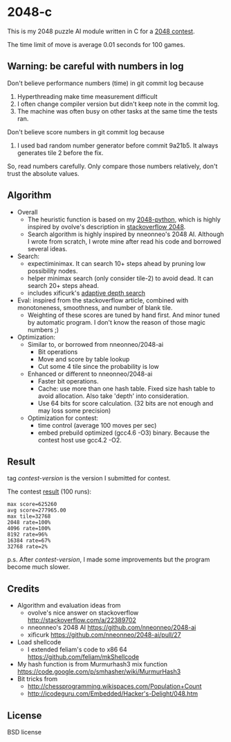 2048-c
======

This is my 2048 puzzle AI module written in C for a [2048 contest].

The time limit of move is average 0.01 seconds for 100 games.

[2048 contest]: http://2048-botcontest.twbbs.org/

Warning: be careful with numbers in log
---------------------------------------
Don't believe performance numbers (time) in git commit log because
 1. Hyperthreading make time measurement difficult
 2. I often change compiler version but didn't keep note in the commit log.
 3. The machine was often busy on other tasks at the same time the tests ran.

Don't believe score numbers in git commit log because
 1. I used bad random number generator before commit 9a21b5. It always generates tile 2 before the fix.

So, read numbers carefully. Only compare those numbers relatively, don't trust the absolute values.


Algorithm
---------
- Overall
  + The heuristic function is based on my [2048-python], which is highly inspired by ovolve's description in [stackoverflow 2048].
  + Search algorithm is highly inspired by nneonneo's 2048 AI. Although I wrote from scratch, I wrote mine after read his code and borrowed several ideas.
- Search:
  + expectiminimax. It can search 10+ steps ahead by pruning low possibility nodes.
  + helper minimax search (only consider tile-2) to avoid dead. It can search 20+ steps ahead.
  + includes xificurk's [adaptive depth search]
- Eval: inspired from the stackoverflow article, combined with monotoneness,
  smoothness, and number of blank tile.
  + Weighting of these scores are tuned by hand first. And minor tuned by
    automatic program. I don't know the reason of those magic numbers ;)
- Optimization:
  + Similar to, or borrowed from nneonneo/2048-ai
    * Bit operations
    * Move and score by table lookup
    * Cut some 4 tile since the probability is low
  + Enhanced or different to nneonneo/2048-ai
    * Faster bit operations.
    * Cache: use more than one hash table. Fixed size hash table to avoid allocation. Also take 'depth' into consideration.
    * Use 64 bits for score calculation. (32 bits are not enough and may loss some precision)
  + Optimization for contest:
    * time control (average 100 moves per sec)
    * embed prebuild optimized (gcc4.6 -O3) binary. Because the contest host use gcc4.2 -O2.

[2048-python]: https://github.com/kcwu/2048-python
[stackoverflow 2048]: http://stackoverflow.com/a/22389702
[adaptive depth search]: https://github.com/nneonneo/2048-ai/pull/27

Result
------
tag _contest-version_ is the version I submitted for contest.

The contest [result] (100 runs):

    max score=625260
    avg score=277965.00
    max tile=32768
    2048 rate=100%
    4096 rate=100%
    8192 rate=96%
    16384 rate=67%
    32768 rate=2%

p.s. After _contest-version_, I made some improvements but the program become much slower.

[result]: http://2048-botcontest.twbbs.org/download/stats.htm

Credits
-------
- Algorithm and evaluation ideas from
  + ovolve's nice answer on stackoverflow http://stackoverflow.com/a/22389702
  + nneonneo's 2048 AI https://github.com/nneonneo/2048-ai
  + xificurk https://github.com/nneonneo/2048-ai/pull/27
- Load shellcode
  + I extended feliam's code to x86 64 https://github.com/feliam/mkShellcode
- My hash function is from Murmurhash3 mix function https://code.google.com/p/smhasher/wiki/MurmurHash3
- Bit tricks from
  + http://chessprogramming.wikispaces.com/Population+Count
  + http://icodeguru.com/Embedded/Hacker's-Delight/048.htm


License
-------
BSD license
